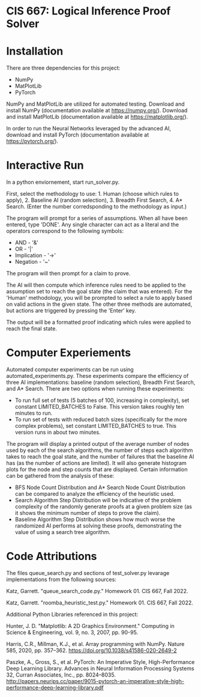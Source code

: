 # CIS 667: Logical Inference Proof Solver

# Installation

There are three dependencies for this project:

- NumPy
- MatPlotLib
- PyTorch

NumPy and MatPlotLib are utilized for automated testing. Download and install NumPy (documentation available at https://numpy.org/). Download and install MatPlotLib (documentation available at https://matplotlib.org/).

In order to run the Neural Networks leveraged by the advanced AI, download and install PyTorch (documentation available at https://pytorch.org/).


# Interactive Run

In a python enviornement, start run_solver.py.

First, select the methodology to use: 1. Human (choose which rules to apply), 2. Baseline AI (random selection), 3. Breadth First Search, 4. A* Search. (Enter the number corredsponding to the methodology as input.)

The program will prompt for a series of assumptions. When all have been entered, type 'DONE'. Any single character can act as a literal and the operators correspond to the following symbols:

- AND - '&'
- OR - '|'
- Implication - '->'
- Negation - '~'

The program will then prompt for a claim to prove.

The AI will then compute which inference rules need to be applied to the assumption set to reach the goal state (the claim that was entered). For the 'Human' methodology, you will be prompted to select a rule to apply based on valid actions in the given state. The other three methods are automated, but actions are triggered by pressing the 'Enter' key.

The output will be a formatted proof indicating which rules were applied to reach the final state.


# Computer Experiements

Automated computer experiments can be run using automated_experiments.py. These experiments compare the efficiency of three AI implementations: baseline (random selection), Breadth First Search, and A* Search. There are two options when running these experiments:

- To run full set of tests (5 batches of 100, increasing in complexity), set constant LIMITED_BATCHES to False. This version takes roughly ten minutes to run.
- To run set of tests with reduced batch sizes (specifically for the more complex problems), set constant LIMITED_BATCHES to true. This version runs in about two minutes.

The program will display a printed output of the average number of nodes used by each of the search algorithms, the number of steps each algorithm takes to reach the goal state, and the number of failures that the baseline AI has (as the number of actions are limited). It will also generate histogram plots for the node and step counts that are displayed. Certain information can be gathered from the analysis of these:

- BFS Node Count Distribution and A* Search Node Count Distribution can be compared to analyze the efficiency of the heuristic used.
- Search Algorithm Step Distribution will be indicative of the problem complexity of the randomly generate proofs at a given problem size (as it shows the minimum number of steps to prove the claim).
- Baseline Algorithm Step Distribution shows how much worse the randomized AI performs at solving these proofs, demonstrating the value of using a search tree algorithm.


# Code Attributions

The files queue_search.py and sections of test_solver.py levarage implementations from the following sources:

Katz, Garrett. "queue_search_code.py." Homework 01. CIS 667, Fall 2022.

Katz, Garrett. "roomba_heuristic_test.py." Homework 01. CIS 667, Fall 2022.


Additional Python Libraries referenced in this project:

Hunter, J. D. "Matplotlib: A 2D Graphics Environment." Computing in Science & Engineering, vol. 9, no. 3, 2007, pp. 90-95.

Harris, C.R., Millman, K.J., et al. Array programming with NumPy. Nature 585, 2020, pp. 357–362. https://doi.org/10.1038/s41586-020-2649-2

Paszke, A., Gross, S., et al. PyTorch: An Imperative Style, High-Performance Deep Learning Library. Advances in Neural Information Processing Systems 32, Curran Associates, Inc., pp. 8024–8035. http://papers.neurips.cc/paper/9015-pytorch-an-imperative-style-high-performance-deep-learning-library.pdf